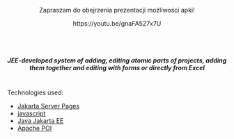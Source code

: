 
<p align="center">Zapraszam do obejrzenia prezentacji możliwości apki!</p>
<p align="center">https://youtu.be/gnaFA527x7U</p><br><br>

*<h5 align="center">JEE-developed system of adding, editing atomic parts of projects, adding them together and editing with forms or directly from Excel </h5>* 

<br>
Technologies used:

 * [Jakarta Server Pages](https://docs.oracle.com/javaee/5/tutorial/doc/bnajo.html) <br>
 * [javascript](https://devdocs.io/javascript/)<br>
 * [Java Jakarta EE](https://jakarta.ee/resources/)<br>
 * [Apache POI](https://poi.apache.org/)<br>

